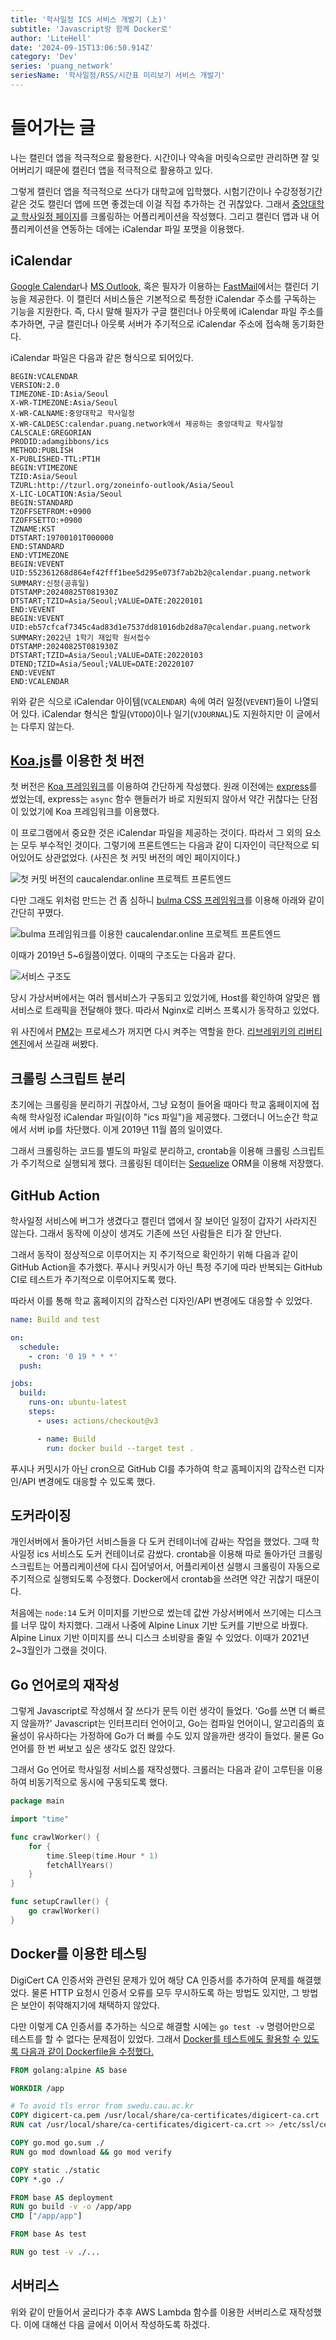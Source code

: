 ```yaml
---
title: '학사일정 ICS 서비스 개발기 (上)'
subtitle: 'Javascript랑 함께 Docker로'
author: 'LiteHell'
date: '2024-09-15T13:06:50.914Z'
category: 'Dev'
series: 'puang_network'
seriesName: '학사일정/RSS/시간표 미리보기 서비스 개발기'
---
```

# 들어가는 글
나는 캘린더 앱을 적극적으로 활용한다. 시간이나 약속을 머릿속으로만 관리하면 잘 잊어버리기 때문에 캘린더 앱을 적극적으로 활용하고 있다.

그렇게 캘린더 앱을 적극적으로 쓰다가 대학교에 입학했다. 시험기간이나 수강정정기간 같은 것도 캘린더 앱에 뜨면 좋겠는데 이걸 직접 추가하는 건 귀찮았다. 그래서 [중앙대학교 학사일정 페이지](https://www.cau.ac.kr/cms/FR_CON/index.do?MENU_ID=590)를 크롤링하는 어플리케이션을 작성했다. 그리고 캘린더 앱과 내 어플리케이션을 연동하는 데에는 iCalendar 파일 포맷을 이용했다.

## iCalendar
[Google Calendar](https://calendar.google.com)나 [MS Outlook](https://outlook.com), 혹은 필자가 이용하는 [FastMail](https://www.fastmail.com)에서는 캘린더 기능을 제공한다. 이 캘린더 서비스들은 기본적으로 특정한 iCalendar 주소를 구독하는 기능을 지원한다. 즉, 다시 말해 필자가 구글 캘린더나 아웃룩에 iCalendar 파일 주소를 추가하면, 구글 캘린더나 아웃룩 서버가 주기적으로 iCalendar 주소에 접속해 동기화한다.

iCalendar 파일은 다음과 같은 형식으로 되어있다.
```
BEGIN:VCALENDAR
VERSION:2.0
TIMEZONE-ID:Asia/Seoul
X-WR-TIMEZONE:Asia/Seoul
X-WR-CALNAME:중앙대학교 학사일정
X-WR-CALDESC:calendar.puang.network에서 제공하는 중앙대학교 학사일정
CALSCALE:GREGORIAN
PRODID:adamgibbons/ics
METHOD:PUBLISH
X-PUBLISHED-TTL:PT1H
BEGIN:VTIMEZONE
TZID:Asia/Seoul
TZURL:http://tzurl.org/zoneinfo-outlook/Asia/Seoul
X-LIC-LOCATION:Asia/Seoul
BEGIN:STANDARD
TZOFFSETFROM:+0900
TZOFFSETTO:+0900
TZNAME:KST
DTSTART:19700101T000000
END:STANDARD
END:VTIMEZONE
BEGIN:VEVENT
UID:552361268d864ef42fff1bee5d295e073f7ab2b2@calendar.puang.network
SUMMARY:신정(공휴일)
DTSTAMP:20240825T081930Z
DTSTART;TZID=Asia/Seoul;VALUE=DATE:20220101
END:VEVENT
BEGIN:VEVENT
UID:eb57cfcaf7345c4ad83d1e7537dd81016db2d8a7@calendar.puang.network
SUMMARY:2022년 1학기 재입학 원서접수
DTSTAMP:20240825T081930Z
DTSTART;TZID=Asia/Seoul;VALUE=DATE:20220103
DTEND;TZID=Asia/Seoul;VALUE=DATE:20220107
END:VEVENT
END:VCALENDAR
```

위와 같은 식으로 iCalendar 아이템(`VCALENDAR`) 속에 여러 일정(`VEVENT`)들이 나열되어 있다. iCalendar 형식은 할일(`VTODO`)이나 일기(`VJOURNAL`)도 지원하지만 이 글에서는 다루지 않는다.

## [Koa.js](https://koajs.com/)를 이용한 첫 버전
첫 버전은 [Koa 프레임워크](https://koajs.com/)를 이용하여 간단하게 작성했다. 원래 이전에는 [express](https://expressjs.com/)를 썼었는데, express는 `async` 함수 핸들러가 바로 지원되지 않아서 약간 귀찮다는 단점이 있었기에 Koa 프레임워크를 이용했다.

이 프로그램에서 중요한 것은 iCalendar 파일을 제공하는 것이다. 따라서 그 외의 요소는 모두 부수적인 것이다. 그렇기에 프론트엔드는 다음과 같이 디자인이 극단적으로 되어있어도 상관없었다. (사진은 첫 커밋 버전의 메인 페이지이다.)

![첫 커밋 버전의 caucalendar.online 프로젝트 프론트엔드](./caucalendar_first_commit_html.png)

다만 그래도 위처럼 만드는 건 좀 심하니 [bulma CSS 프레임워크](https://bulma.io)를 이용해 아래와 같이 간단히 꾸몄다.

![bulma 프레임워크를 이용한 caucalendar.online 프로젝트 프론트엔드](./caucalendar_bulma_frontend.png)

이때가 2019년 5~6월쯤이였다. 이때의 구조도는 다음과 같다.

![서비스 구조도](./caucalendar_vps_nodejs.png)

당시 가상서버에서는 여러 웹서비스가 구동되고 있었기에, Host를 확인하여 알맞은 웹서비스로 트래픽을 전달해야 했다. 따라서 Nginx로 리버스 프록시가 동작하고 있었다.

위 사진에서 [PM2](https://pm2.io)는 프로세스가 꺼지면 다시 켜주는 역할을 한다. [리브레위키의 리버티엔진](https://github.com/librewiki/liberty-engine)에서 쓰길래 써봤다.

## 크롤링 스크립트 분리
초기에는 크롤링을 분리하기 귀찮아서, 그냥 요청이 들어올 때마다 학교 홈페이지에 접속해 학사일정 iCalendar 파일(이하 "ics 파일")을 제공했다. 그랬더니 어느순간 학교에서 서버 ip를 차단했다. 이게 2019년 11월 쯤의 일이였다.

그래서 크롤링하는 코드를 별도의 파일로 분리하고, crontab을 이용해 크롤링 스크립트가 주기적으로 실행되게 했다. 크롤링된 데이터는 [Sequelize](https://sequelize.org/) ORM을 이용해 저장했다.

## GitHub Action
학사일정 서비스에 버그가 생겼다고 캘린더 앱에서 잘 보이던 일정이 갑자기 사라지진 않는다. 그래서 동작에 이상이 생겨도 기존에 쓰던 사람들은 티가 잘 안난다.

그래서 동작이 정상적으로 이루어지는 지 주기적으로 확인하기 위해 다음과 같이 GitHub Action을 추가했다.
푸시나 커밋시가 아닌 특정 주기에 따라 반복되는 GitHub CI로 테스트가 주기적으로 이루어지도록 했다.

따라서 이를 통해 학교 홈페이지의 갑작스런 디자인/API 변경에도 대응할 수 있었다. 

```yml
name: Build and test

on:
  schedule:
    - cron: '0 19 * * *'
  push:

jobs:
  build:
    runs-on: ubuntu-latest
    steps:
      - uses: actions/checkout@v3

      - name: Build
        run: docker build --target test .
```

푸시나 커밋시가 아닌 cron으로 GitHub CI를 추가하여 학교 홈페이지의 갑작스런 디자인/API 변경에도 대응할 수 있도록 했다.
## 도커라이징
개인서버에서 돌아가던 서비스들을 다 도커 컨테이너에 감싸는 작업을 했었다. 그때 학사일정 ics 서비스도 도커 컨테이너로 감쌌다. crontab을 이용해 따로 돌아가던 크롤링 스크립트는 어플리케이션에 다시 집어넣어서, 어플리케이션 실행시 크롤링이 자동으로 주기적으로 실행되도록 수정했다. Docker에서 crontab을 쓰려면 약간 귀찮기 때문이다.

처음에는 `node:14` 도커 이미지를 기반으로 썼는데 값싼 가상서버에서 쓰기에는 디스크를 너무 많이 차지했다. 그래서 나중에 Alpine Linux 기반 도커를 기반으로 바꿨다. Alpine Linux 기반 이미지를 쓰니 디스크 소비량을 줄일 수 있었다. 이때가 2021년 2~3월인가 그랬을 것이다.

## Go 언어로의 재작성
그렇게 Javascript로 작성해서 잘 쓰다가 문득 이런 생각이 들었다. 'Go를 쓰면 더 빠르지 않을까?' Javascript는 인터프리터 언어이고, Go는 컴파일 언어이니, 알고리즘의 효율성이 유사하다는 가정하에 Go가 더 빠를 수도 있지 않을까란 생각이 들었다. 물론 Go 언어를 한 번 써보고 싶은 생각도 없진 않았다.

그래서 Go 언어로 학사일정 서비스를 재작성했다. 크롤러는 다음과 같이 고루틴을 이용하여 비동기적으로 동시에 구동되도록 했다.
```go
package main

import "time"

func crawlWorker() {
	for {
		time.Sleep(time.Hour * 1)
		fetchAllYears()
	}
}

func setupCrawller() {
	go crawlWorker()
}
```

## Docker를 이용한 테스팅
DigiCert CA 인증서와 관련된 문제가 있어 해당 CA 인증서를 추가하여 문제를 해결했었다. 물론 HTTP 요청시 인증서 오류를 모두 무시하도록 하는 방법도 있지만, 그 방법은 보안이 취약해지기에 채택하지 않았다.

다만 이렇게 CA 인증서를 추가하는 식으로 해결할 시에는 `go test -v` 명령어만으로 테스트를 할 수 없다는 문제점이 있었다. 그래서 [Docker를 테스트에도 활용할 수 있도록 다음과 같이 Dockerfile을 수정했다.](/post/docker_for_testing)

```dockerfile
FROM golang:alpine AS base

WORKDIR /app

# To avoid tls error from swedu.cau.ac.kr
COPY digicert-ca.pem /usr/local/share/ca-certificates/digicert-ca.crt
RUN cat /usr/local/share/ca-certificates/digicert-ca.crt >> /etc/ssl/certs/ca-certificates.crt

COPY go.mod go.sum ./
RUN go mod download && go mod verify

COPY static ./static
COPY *.go ./

FROM base AS deployment
RUN go build -v -o /app/app
CMD ["/app/app"]

FROM base As test

RUN go test -v ./...
```

## 서버리스
위와 같이 만들어서 굴리다가 추후 AWS Lambda 함수를 이용한 서버리스로 재작성했다. 이에 대해선 다음 글에서 이어서 작성하도록 하겠다.